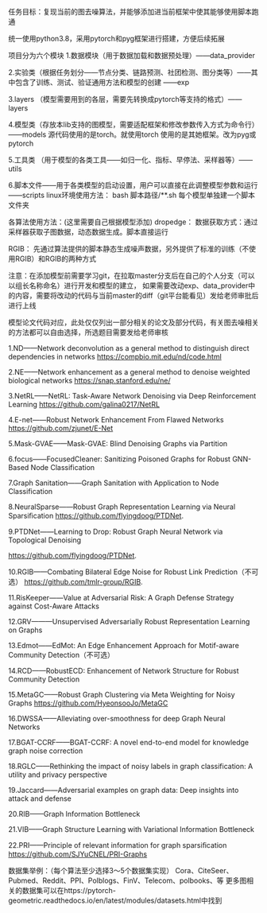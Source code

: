 任务目标：复现当前的图去噪算法，并能够添加进当前框架中使其能够使用脚本跑通


统一使用python3.8，采用pytorch和pyg框架进行搭建，方便后续拓展

项目分为六个模块
1.数据模块（用于数据加载和数据预处理）——data_provider

2.实验类（根据任务划分——节点分类、链路预测、社团检测、图分类等）——其中包含了训练、测试、验证通用方法和模型的创建 ——exp

3.layers （模型需要用到的各层，需要先转换成pytorch等支持的格式）——layers

4.模型类（存放本lib支持的图模型，需要适配框架和修改参数传入方式为命令行）——models
源代码使用的是torch。就使用torch   使用的是其她框架。改为pyg或pytorch

5.工具类 （用于模型的各类工具——如归一化、指标、早停法、采样器等）——utils

6.脚本文件——用于各类模型的启动设置，用户可以直接在此调整模型参数和运行 ——scripts
linux环境使用方法： bash 脚本路径/**.sh  每个模型单独建一个脚本文件夹 

各算法使用方法：(这里需要自己根据模型添加)
dropedge： 数据获取方式：通过采样器获取子图数据，动态数据生成。脚本直接运行

RGIB： 先通过算法提供的脚本静态生成噪声数据，另外提供了标准的训练（不使用RGIB）和RGIB的两种方式


注意：在添加模型前需要学习git，在拉取master分支后在自己的个人分支（可以以组长名称命名）进行开发和模型的建立，
如果需要改动exp、data_provider中的内容，需要将改动的代码与当前master的diff（git平台能看见）发给老师审批后进行上线


模型论文代码对应，此处仅仅列出一部分相关的论文及部分代码，有关图去噪相关的方法都可以自由选择，所选题目需要发给老师审核

1.ND——Network deconvolution as a general method to distinguish direct dependencies in networks
https://compbio.mit.edu/nd/code.html

2.NE——Network enhancement as a general method to denoise weighted biological networks
https://snap.stanford.edu/ne/

3.NetRL——NetRL: Task-Aware Network Denoising via Deep Reinforcement Learning
https://github.com/galina0217/NetRL

4.E-net——Robust Network Enhancement From Flawed Networks
https://github.com/zjunet/E-Net

5.Mask-GVAE——Mask-GVAE: Blind Denoising Graphs via Partition


6.focus——FocusedCleaner: Sanitizing Poisoned Graphs for Robust GNN-Based Node Classification


7.Graph Sanitation——Graph Sanitation with Application to Node Classification


8.NeuralSparse——Robust Graph Representation Learning via Neural Sparsiﬁcation
https://github.com/flyingdoog/PTDNet.

9.PTDNet——Learning to Drop: Robust Graph Neural Network via Topological Denoising

https://github.com/flyingdoog/PTDNet.

10.RGIB——Combating Bilateral Edge Noise for Robust Link Prediction（不可选）
https://github.com/tmlr-group/RGIB.

11.RisKeeper——Value at Adversarial Risk: A Graph Defense Strategy against Cost-Aware Attacks

12.GRV———Unsupervised Adversarially Robust Representation Learning on Graphs

13.Edmot——EdMot: An Edge Enhancement Approach for Motif-aware Community Detection（不可选）

14.RCD——RobustECD: Enhancement of Network Structure for Robust Community Detection

15.MetaGC——Robust Graph Clustering via Meta Weighting for Noisy Graphs
https://github.com/HyeonsooJo/MetaGC

16.DWSSA——Alleviating over-smoothness for deep Graph Neural Networks

17.BGAT-CCRF——BGAT-CCRF: A novel end-to-end model for knowledge graph noise correction

18.RGLC——Rethinking the impact of noisy labels in graph classification: A utility and privacy
perspective

19.Jaccard——Adversarial examples on graph data: Deep insights into attack and defense

20.RIB——Graph Information Bottleneck

21.VIB——Graph Structure Learning with Variational Information Bottleneck

22.PRI——Principle of relevant information for graph sparsiﬁcation
https://github.com/SJYuCNEL/PRI-Graphs


数据集举例：（每个算法至少选择3～5个数据集实现）
Cora、CiteSeer、Pubmed、Reddit、PPI、Polblogs、FinV、Telecom、polbooks、等
更多图相关的数据集可以在https://pytorch-geometric.readthedocs.io/en/latest/modules/datasets.html中找到